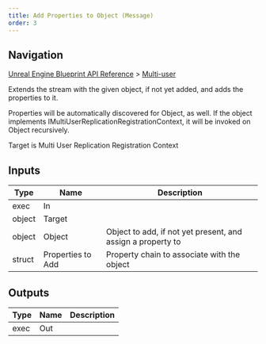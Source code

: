 ```yaml
---
title: Add Properties to Object (Message)
order: 3
---
```

## Navigation

[Unreal Engine Blueprint API Reference](https://dev.epicgames.com/documentation/en-us/unreal-engine/BlueprintAPI) > [Multi-user](https://dev.epicgames.com/documentation/en-us/unreal-engine/BlueprintAPI/Multi_user)

Extends the stream with the given object, if not yet added, and adds the properties to it.

Properties will be automatically discovered for Object, as well.
If the object implements IMultiUserReplicationRegistrationContext, it will be invoked on Object recursively.

Target is Multi User Replication Registration Context

## Inputs

| Type | Name | Description |
| --- | --- | --- |
| exec | In |  |
| object | Target |  |
| object | Object | Object to add, if not yet present, and assign a property to |
| struct | Properties to Add | Property chain to associate with the object |

## Outputs

| Type | Name | Description |
| --- | --- | --- |
| exec | Out |  |

